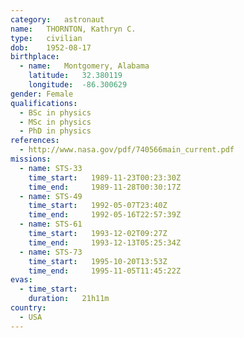 ```yaml
---
category:	astronaut
name:	THORNTON, Kathryn C.
type:	civilian
dob:	1952-08-17
birthplace:
  - name:	Montgomery, Alabama
    latitude:	32.380119
    longitude:	-86.300629
gender:	Female
qualifications:
  - BSc in physics
  - MSc in physics
  - PhD in physics
references:
  - http://www.nasa.gov/pdf/740566main_current.pdf
missions:
  - name: STS-33
    time_start:   1989-11-23T00:23:30Z
    time_end:     1989-11-28T00:30:17Z
  - name: STS-49
    time_start:   1992-05-07T23:40Z
    time_end:     1992-05-16T22:57:39Z
  - name: STS-61
    time_start:   1993-12-02T09:27Z
    time_end:     1993-12-13T05:25:34Z
  - name: STS-73
    time_start:   1995-10-20T13:53Z
    time_end:     1995-11-05T11:45:22Z
evas:
  - time_start: 
    duration:   21h11m
country:
  - USA
---
```

